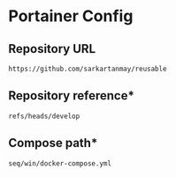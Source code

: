 # Portainer Config 

## Repository URL
```
https://github.com/sarkartanmay/reusable
```
## Repository reference*
```
refs/heads/develop
```
## Compose path*
```
seq/win/docker-compose.yml
```
